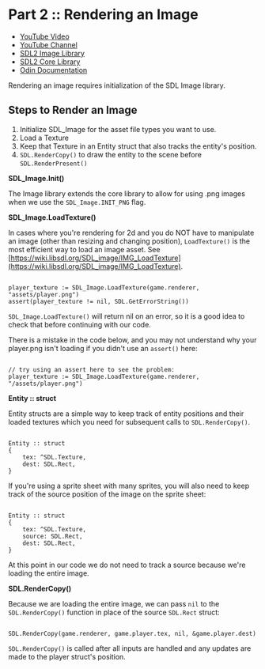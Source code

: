 # Part 2 :: Rendering an Image

* [YouTube Video]()
* [YouTube Channel](https://www.youtube.com/channel/UCKXSHFNc-5D9i3heHkHgeUg)
* [SDL2 Image Library](https://wiki.libsdl.org/SDL_image/CategoryAPI)
* [SDL2 Core Library](https://wiki.libsdl.org/CategoryAPI)
* [Odin Documentation](https://github.com/odin-lang/Odin/wiki)

Rendering an image requires initialization of the SDL Image library.

## Steps to Render an Image

1. Initialize SDL_Image for the asset file types you want to use.
2. Load a Texture
3. Keep that Texture in an Entity struct that also tracks the entity's position.
4. `SDL.RenderCopy()` to draw the entity to the scene before `SDL.RenderPresent()`

**SDL_Image.Init()**

The Image library extends the core library to allow for using .png images when we use the `SDL_Image.INIT_PNG` flag.

**SDL_Image.LoadTexture()**

In cases where you're rendering for 2d and you do NOT have to manipulate an image (other than resizing and changing position), `LoadTexture()` is the most efficient way to load an image asset. See [https://wiki.libsdl.org/SDL_image/IMG_LoadTexture](https://wiki.libsdl.org/SDL_image/IMG_LoadTexture).


```odin

player_texture := SDL_Image.LoadTexture(game.renderer, "assets/player.png")
assert(player_texture != nil, SDL.GetErrorString())

```

`SDL_Image.LoadTexture()` will return nil on an error, so it is a good idea to check that before continuing with our code.

There is a mistake in the code below, and you may not understand why your player.png isn't loading if you didn't use an `assert()` here:

```odin

// try using an assert here to see the problem:
player_texture := SDL_Image.LoadTexture(game.renderer, "/assets/player.png")

```

**Entity :: struct**

Entity structs are a simple way to keep track of entity positions and their loaded textures which you need for subsequent calls to `SDL.RenderCopy()`.

```odin

Entity :: struct
{
	tex: ^SDL.Texture,
	dest: SDL.Rect,
}

```

If you're using a sprite sheet with many sprites, you will also need to keep track of the source position of the image on the sprite sheet:

```odin

Entity :: struct
{
	tex: ^SDL.Texture,
	source: SDL.Rect,
	dest: SDL.Rect,
}

```

At this point in our code we do not need to track a source because we're loading the entire image.

**SDL.RenderCopy()**

Because we are loading the entire image, we can pass `nil` to the `SDL.RenderCopy()` function in place of the source `SDL.Rect` struct:

```odin

SDL.RenderCopy(game.renderer, game.player.tex, nil, &game.player.dest)

```

`SDL.RenderCopy()` is called after all inputs are handled and any updates are made to the player struct's position.
